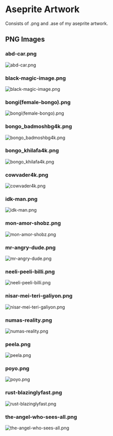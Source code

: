 # Aseprite Artwork
Consists of .png and .ase of my aseprite artwork.

## PNG Images

### abd-car.png
![abd-car.png](./png/abd-car.png)

### black-magic-image.png
![black-magic-image.png](./png/black-magic-image.png)

### bongi(female-bongo).png
![bongi(female-bongo).png](./png/bongi(female-bongo).png)

### bongo_badmoshbg4k.png
![bongo_badmoshbg4k.png](./png/bongo_badmoshbg4k.png)

### bongo_khilafa4k.png
![bongo_khilafa4k.png](./png/bongo_khilafa4k.png)

### cowvader4k.png
![cowvader4k.png](./png/cowvader4k.png)

### idk-man.png
![idk-man.png](./png/idk-man.png)

### mon-amor-shobz.png
![mon-amor-shobz.png](./png/mon-amor-shobz.png)

### mr-angry-dude.png
![mr-angry-dude.png](./png/mr-angry-dude.png)

### neeli-peeli-billi.png
![neeli-peeli-billi.png](./png/neeli-peeli-billi.png)

### nisar-mei-teri-galiyon.png
![nisar-mei-teri-galiyon.png](./png/nisar-mei-teri-galiyon.png)

### numas-reality.png
![numas-reality.png](./png/numas-reality.png)

### peela.png
![peela.png](./png/peela.png)

### poyo.png
![poyo.png](./png/poyo.png)

### rust-blazinglyfast.png
![rust-blazinglyfast.png](./png/rust-blazinglyfast.png)

### the-angel-who-sees-all.png
![the-angel-who-sees-all.png](./png/the-angel-who-sees-all.png)
